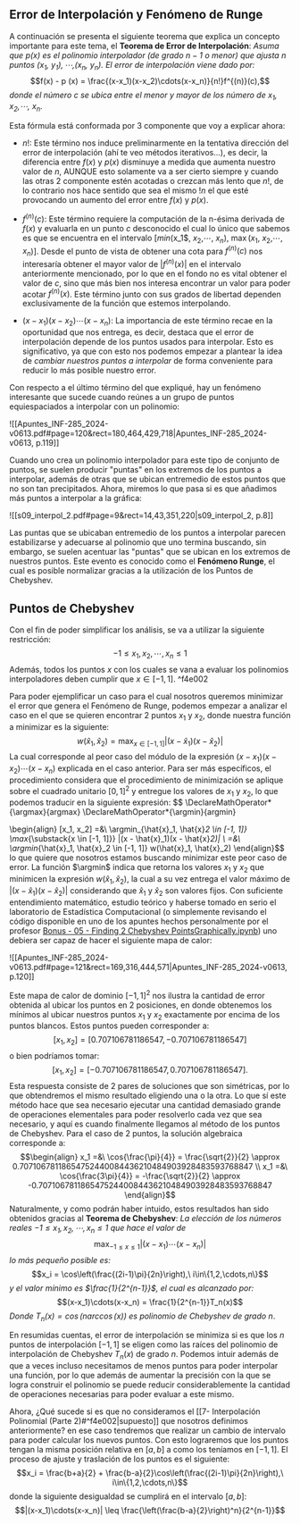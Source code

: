 
## Error de Interpolación y Fenómeno de Runge

A continuación se presenta el siguiente teorema que explica un concepto importante para este tema, el **Teorema de Error de Interpolación**: *Asuma que $p(x)$ es el polinomio interpolador (de grado $n-1$ o menor) que ajusta $n$ puntos ($x_1$, $y_1$)$,\cdots,$($x_n$, $y_n$). El error de interpolación viene dado por:*
$$f(x) - p (x) = \frac{(x-x_1)(x-x_2)\cdots(x-x_n)}{n!}f^{(n)}(c),$$
*donde el número $c$ se ubica entre el menor y mayor de los número de $x_1$, $x_2$,$\cdots$, $x_n$*.

Esta fórmula está conformada por 3 componente que voy a explicar ahora:
- $n!$: Este término nos induce preliminarmente en la tentativa dirección del error de interpolación (ahí te veo métodos iterativos...), es decir, la diferencia entre $f(x)$ y $p(x)$ disminuye a medida que aumenta nuestro valor de $n$, AUNQUE esto solamente va a ser cierto siempre y cuando las otras 2 componente estén acotadas o crezcan más lento que $n!$, de lo contrario nos hace sentido que sea el mismo $!n$ el que esté provocando un aumento del error entre $f(x)$ y $p(x)$.

- $f^{(n)}(c)$: Este término requiere la computación de la n-ésima derivada de $f(x)$ y evaluarla en un punto $c$ desconocido el cual lo único que sabemos es que se encuentra en el intervalo \[$min($x_1$, $x_2$,$\cdots$, $x_n$), $\max$($x_1$, $x_2$,$\cdots$, $x_n$)\]. Desde el punto de vista de obtener una cota para $f^{(n)}(c)$ nos interesaría obtener el mayor valor de $|f^{(n)}(x)|$ en el intervalo anteriormente mencionado, por lo que en el fondo no es vital obtener el valor de $c$, sino que más bien nos interesa encontrar un valor para poder acotar $f^{(n)}(x)$. Este término junto con sus grados de libertad dependen exclusivamente de la función que estemos interpolando.

- $(x-x_1)(x-x_2)\cdots(x-x_n)$: La importancia de este término recae en la oportunidad que nos entrega, es decir, destaca que el error de interpolación depende de los puntos usados para interpolar. Esto es significativo, ya que con esto nos podemos empezar a plantear la idea de *cambiar nuestros puntos a interpolar* de forma conveniente para reducir lo más posible nuestro error.

Con respecto a el último término del que expliqué, hay un fenómeno interesante que sucede cuando reúnes a un grupo de puntos equiespaciados a interpolar con un polinomio:

![[Apuntes_INF-285_2024-v0613.pdf#page=120&rect=180,464,429,718|Apuntes_INF-285_2024-v0613, p.119]]

Cuando uno crea un polinomio interpolador para este tipo de conjunto de puntos, se suelen producir "puntas" en los extremos de los puntos a interpolar, además de otras que se ubican entremedio de estos puntos que no son tan precipitados. Ahora, miremos lo que pasa si es que añadimos más puntos a interpolar a la gráfica:

![[s09_interpol_2.pdf#page=9&rect=14,43,351,220|s09_interpol_2, p.8]]

Las puntas que se ubicaban entremedio de los puntos a interpolar parecen estabilizarse y adecuarse al polinomio que uno termina buscando, sin embargo, se suelen acentuar las "puntas" que se ubican en los extremos de nuestros puntos. Este evento es conocido como el **Fenómeno Runge**, el cual es posible normalizar gracias a la utilización de los Puntos de Chebyshev.

## Puntos de Chebyshev

Con el fin de poder simplificar los análisis, se va a utilizar la siguiente restricción:
$$-1 \leq x_1, x_2,\cdots,x_n \leq 1$$
Además, todos los puntos $x$ con los cuales se vana a evaluar los polinomios interpoladores deben cumplir que $x \in [-1,1]$. ^f4e002

Para poder ejemplificar un caso para el cual nosotros queremos minimizar el error que genera el Fenómeno de Runge, podemos empezar a analizar el caso en el que se quieren encontrar 2 puntos $x_1$ y $x_2$, donde nuestra función a minimizar es la siguiente:
$$w(\hat{x}_1, \hat{x}_2) = \max_{x \in [-1,1]} |(x-\hat{x}_1)(x-\hat{x}_2)|$$
La cual corresponde al peor caso del módulo de la expresión $(x-x_1)(x-x_2)\cdots(x-x_n)$ explicada en el caso anterior. Para ser más específicos, el procedimiento considera que el procedimiento de minimización se aplique sobre el cuadrado unitario $[0,1]^2$ y entregue los valores de $x_1$ y $x_2$, lo que podemos traducir en la siguiente expresión:
$$
\DeclareMathOperator*{\argmax}{argmax}
\DeclareMathOperator*{\argmin}{argmin}
	
\begin{align}
	[x_1, x_2] =&\ \argmin_{\hat{x}_1, \hat{x}_2 \in [-1, 1]} \max_{\substack{x \in [-1, 1]}} |(x - \hat{x}_1)(x - \hat{x}_2)| \\
	=&\ \argmin_{\hat{x}_1, \hat{x}_2 \in [-1, 1]} w(\hat{x}_1, \hat{x}_2) 
\end{align}$$
lo que quiere que nosotros estamos buscando minimizar este peor caso de error. La función $\argmin$ indica que retorna los valores $x_1$ y $x_2$ que minimicen la expresión $w(\hat{x}_1, \hat{x}_2)$, la cual a su vez entrega el valor máximo de $|(x - \hat{x}_1)(x - \hat{x}_2)|$ considerando que $\hat{x}_1$ y $\hat{x}_2$ son valores fijos. Con suficiente entendimiento matemático, estudio teórico y haberse tomado en serio el laboratorio de Estadística Computacional (o simplemente revisando el código disponible en uno de los apuntes hechos personalmente por el profesor [Bonus - 05 - Finding 2 Chebyshev PointsGraphically.ipynb](https://github.com/tclaudioe/Scientific-Computing/tree/master/SC1v2)) uno debiera ser capaz de hacer el siguiente mapa de calor:

![[Apuntes_INF-285_2024-v0613.pdf#page=121&rect=169,316,444,571|Apuntes_INF-285_2024-v0613, p.120]]

Este mapa de calor de dominio $[-1,1]^2$ nos ilustra la cantidad de error obtenida al ubicar los puntos en 2 posiciones, en donde obtenemos los mínimos al ubicar nuestros puntos $x_1$ y $x_2$ exactamente por encima de los puntos blancos. Estos puntos pueden corresponder a:
$$[x_1,x_2] = [0.707106781186547, −0.707106781186547]$$
o bien podríamos tomar:
$$[x_1,x_2] = [−0.707106781186547, 0.707106781186547].$$
Esta respuesta consiste de 2 pares de soluciones que son simétricas, por lo que obtendremos el mismo resultado eligiendo una o la otra. Lo que sí este método hace que sea necesario ejecutar una cantidad demasiado grande de operaciones elementales para poder resolverlo cada vez que sea necesario, y aquí es cuando finalmente llegamos al método de los puntos de Chebyshev. Para el caso de 2 puntos, la solución algebraica corresponde a:
$$\begin{align}
	x_1 =&\ \cos{\frac{\pi}{4}} = \frac{\sqrt{2}}{2} \approx 0.70710678118654752440084436210484903928483593768847 \\
	x_1 =&\ \cos{\frac{3\pi}{4}} = -\frac{\sqrt{2}}{2} \approx -0.70710678118654752440084436210484903928483593768847
\end{align}$$
Naturalmente, y como podrán haber intuido, estos resultados han sido obtenidos gracias al **Teorema de Chebyshev**: *La elección de los números reales $-1 \leq x_1,x_2,\cdots,x_n \leq 1$ que hace el valor de*
$$\max_{-1 \leq x \leq 1}{|(x-x_1)\cdots(x-x_n)|}$$
*lo más pequeño posible es:*
$$x_i = \cos\left(\frac{(2i-1)\pi}{2n}\right),\ i\in\{1,2,\cdots,n\}$$
*y el valor mínimo es $\frac{1}{2^{n-1}}$, el cual es alcanzado por:*
$$(x-x_1)\cdots(x-x_n) = \frac{1}{2^{n-1}}T_n(x)$$
*Donde $T_n(x) = \cos(n\arccos(x))$ es polinomio de Chebyshev de grado $n$*.

En resumidas cuentas, el error de interpolación se minimiza si es que los $n$ puntos de interpolación $[-1,1]$ se eligen como las raíces del polinomio de interpolación de Chebyshev $T_n(x)$ de grado $n$. Podemos intuir además de que a veces incluso necesitamos de menos puntos para poder interpolar una función, por lo que además de aumentar la precisión con la que se logra construir el polinomio se puede reducir considerablemente la cantidad de operaciones necesarias para poder evaluar a este mismo.

Ahora, ¿Qué sucede si es que no consideramos el [[7- Interpolación Polinomial (Parte 2)#^f4e002|supuesto]] que nosotros definimos anteriormente? en ese caso tendremos que realizar un cambio de intervalo para poder calcular los nuevos puntos. Con esto lograremos que los puntos tengan la misma posición relativa en $[a,b]$ a como los teníamos en $[-1,1]$. El proceso de ajuste y traslación de los puntos es el siguiente:
$$x_i = \frac{b+a}{2} + \frac{b-a}{2}\cos\left(\frac{(2i-1)\pi}{2n}\right),\ i\in\{1,2,\cdots,n\}$$
donde la siguiente desigualdad se cumplirá en el intervalo $[a,b]$:
$$|(x-x_1)\cdots(x-x_n)| \leq \frac{\left(\frac{b-a}{2}\right)^n}{2^{n-1}}$$
